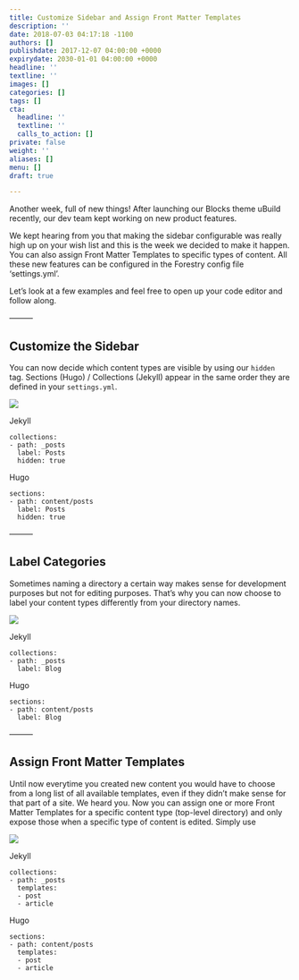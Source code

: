```yaml
---
title: Customize Sidebar and Assign Front Matter Templates
description: ''
date: 2018-07-03 04:17:18 -1100
authors: []
publishdate: 2017-12-07 04:00:00 +0000
expirydate: 2030-01-01 04:00:00 +0000
headline: ''
textline: ''
images: []
categories: []
tags: []
cta:
  headline: ''
  textline: ''
  calls_to_action: []
private: false
weight: ''
aliases: []
menu: []
draft: true

---
```

Another week, full of new things! After launching our Blocks theme uBuild recently, our dev team kept working on new product features. 

We kept hearing from you that making the sidebar configurable was really high up on your wish list and this is the week we decided to make it happen. You can also assign Front Matter Templates to specific types of content. All these new features can be configured in the Forestry config file ‘settings.yml’. 

Let’s look at a few examples and feel free to open up your code editor and follow along.

———
## Customize the Sidebar

You can now decide which content types are visible by using our `hidden` tag. Sections (Hugo) / Collections (Jekyll) appear in the same order they are defined in your `settings.yml`. 

![](/uploads/2018/07/remove-content-type.gif)

Jekyll
```
collections:
- path: _posts
  label: Posts
  hidden: true
```

Hugo
```
sections:
- path: content/posts
  label: Posts
  hidden: true
```

———
## Label Categories

Sometimes naming a directory a certain way makes sense for development purposes but not for editing purposes. That’s why you can now choose to label your content types differently from your directory names.

![](/uploads/2018/07/switch-label.gif)

Jekyll
```
collections:
- path: _posts
  label: Blog
```

Hugo
```
sections:
- path: content/posts
  label: Blog
```

———
## Assign Front Matter Templates

Until now everytime you created new content you would have to choose from a long list of all available templates, even if they didn’t make sense for that part of a site. We heard you. Now you can assign one or more Front Matter Templates for a specific content type (top-level directory) and only expose those when a specific type of content is edited. Simply use

![](/uploads/2018/07/create-posts.gif)

Jekyll
```
collections:
- path: _posts
  templates:
  - post
  - article
```

Hugo
```
sections:
- path: content/posts
  templates:
  - post
  - article
```